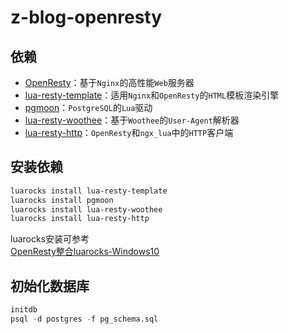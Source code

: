 # z-blog-openresty

## 依赖
- [OpenResty](https://github.com/openresty/openresty)：基于`Nginx`的高性能`Web`服务器
- [lua-resty-template](https://github.com/bungle/lua-resty-template)：适用`Nginx`和`OpenResty`的`HTML`模板渲染引擎
- [pgmoon](https://github.com/leafo/pgmoon)：`PostgreSQL`的`Lua`驱动
- [lua-resty-woothee](https://github.com/woothee/lua-resty-woothee)：基于`Woothee`的`User-Agent`解析器
- [lua-resty-http](https://github.com/ledgetech/lua-resty-http)：`OpenResty`和`ngx_lua`中的`HTTP`客户端

## 安装依赖
```bash
luarocks install lua-resty-template
luarocks install pgmoon
luarocks install lua-resty-woothee
luarocks install lua-resty-http
```

luarocks安装可参考  
[OpenResty整合luarocks-Windows10](https://www.zhangbj.com/p/523.html)

## 初始化数据库
```sql
initdb
psql -d postgres -f pg_schema.sql
```
